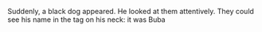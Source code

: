 Suddenly, a black dog appeared. He looked at them attentively. They could see his name
in the tag on his neck: it was Buba


